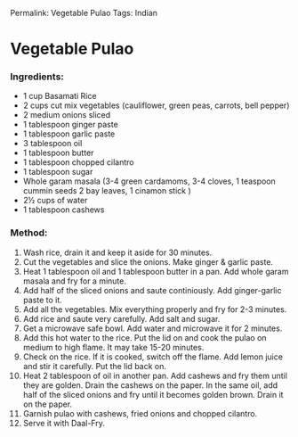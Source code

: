Permalink: Vegetable Pulao
Tags: Indian

# Vegetable Pulao

### Ingredients:
* 1 cup Basamati Rice
* 2 cups cut mix vegetables (cauliflower, green peas, carrots, bell pepper)
* 2 medium onions sliced
* 1 tablespoon ginger paste
* 1 tablespoon garlic paste
* 3 tablespoon oil
* 1 tablespoon butter
* 1 tablespoon chopped cilantro
* 1 tablespoon sugar
* Whole garam masala (3-4 green cardamoms, 3-4 cloves, 1 teaspoon cummin seeds
 2 bay leaves, 1 cinamon stick )
* 2½ cups of water
* 1 tablespoon cashews

### Method:
1. Wash rice, drain it and keep it aside for 30 minutes.
2. Cut the vegetables and slice the onions. Make ginger & garlic paste. 
3. Heat 1 tablespoon oil and 1 tablespoon butter in a pan. Add whole garam masala and fry for a minute. 
4. Add half of the sliced onions and saute continiously. Add ginger-garlic paste to it. 
5. Add all the vegetables. Mix everything properly and fry for 2-3 minutes. 
6. Add rice and saute very carefully. Add salt and sugar.
7. Get a microwave safe bowl. Add water and microwave it for 2 minutes. 
8. Add this hot water to the rice. Put the lid on and cook the pulao on medium to high flame. It may take 15-20 minutes. 
9. Check on the rice. If it is cooked, switch off the flame. Add lemon juice and stir it carefully. Put the lid back on.
10. Heat 2 tablespoon of oil in another pan. Add cashews and fry them until they are golden. Drain the cashews on the paper. In the same oil, add half of the sliced onions and fry until it becomes golden brown. Drain it on the paper. 
11. Garnish pulao with cashews, fried onions and chopped cilantro. 
12. Serve it with Daal-Fry. 


